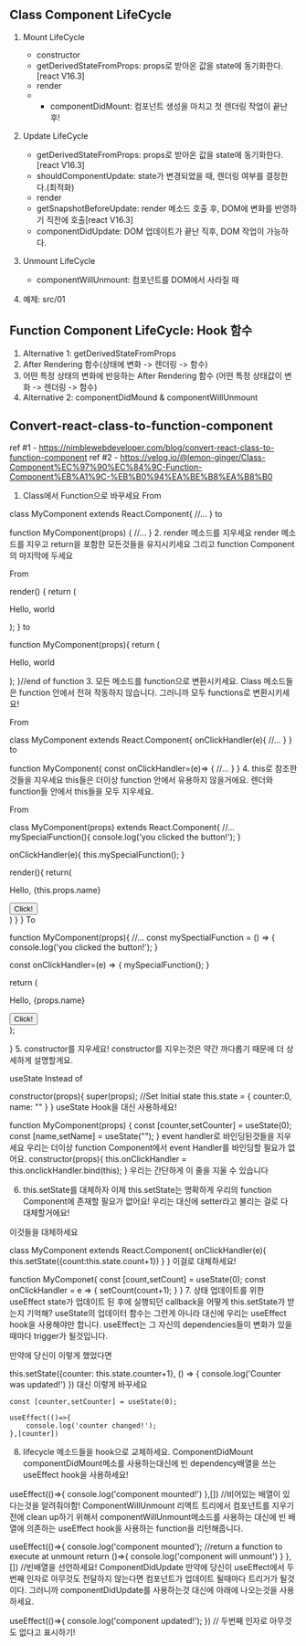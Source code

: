 ## Class Component LifeCycle
1.  Mount LifeCycle
    - constructor
    - getDerivedStateFromProps: props로 받아온 값을 state에 동기화한다.[react V16.3]
    - render
    - * componentDidMount: 컴포넌트 생성을 마치고 첫 렌더링 작업이 끝난 후!

2.  Update LifeCycle
    - getDerivedStateFromProps: props로 받아온 값을 state에 동기화한다.[react V16.3]
    - shouldComponentUpdate: state가 변경되었을 때, 렌더링 여부를 결정한다.(최적화)
    - render
    - getSnapshotBeforeUpdate: render 메소드 호출 후, DOM에 변화를 반영하기 직전에 호출[react V16.3]
    - componentDidUpdate: DOM 업데이트가 끝난 직후, DOM 작업이 가능하다.

3.  Unmount LifeCycle
    - componentWillUnmount: 컴포넌트를 DOM에서 사라질 때

4.  예제: src/01

## Function Component LifeCycle: Hook 함수
1.  Alternative 1: getDerivedStateFromProps
2.  After Rendering 함수(상태에 변화 -> 렌더링 -> 함수)
3.  어떤 특정 상태의 변화에 반응하는 After Rendering 함수 (어떤 특정 상태값이 변화 -> 렌더링 -> 함수)
4.  Alternative 2: componentDidMound & componentWillUnmount


## Convert-react-class-to-function-component
ref #1 - https://nimblewebdeveloper.com/blog/convert-react-class-to-function-component
ref #2 - https://velog.io/@lemon-ginger/Class-Component%EC%97%90%EC%84%9C-Function-Component%EB%A1%9C-%EB%B0%94%EA%BE%B8%EA%B8%B0

1. Class에서 Function으로 바꾸세요
From

class MyComponent extends React.Component{
	//...
}
to

function MyComponent(props) {
	//...
}
2. render 메소드를 지우세요
render 메소드를 지우고 return을 포함한 모든것들을 유지시키세요
그리고 function Component의 마지막에 두세요

From

render() {
	return (<p>Hello, world</p>);
}
to

function MyComponent(props){
	return (<p>Hello, world</p>);
}//end of function
3. 모든 메소드를 function으로 변환시키세요.
Class 메소드들은 function 안에서 전혀 작동하지 않습니다.
그러니까 모두 functions로 변환시키세요!

From

class MyComponent extends React.Component{
  onClickHandler(e){
  	//...
  }
}
to

function MyComponent{
	const onClickHandler=(e)=> {
    	//...
    }
}
4. this로 참조한것들을 지우세요
this들은 더이상 function 안에서 유용하지 않을거에요.
렌더와 function들 안에서 this들을 모두 지우세요.

From

class MyComponent(props) extends React.Component{
	//...
  mySpecialFunction(){
  	console.log('you clicked the button!');
  }
  
  onClickHandler(e){
  	this.mySpecialFunction();
  }
  
  render(){
  	return(
    	<div>
      		<p> Hello, {this.props.name}</p>
      		<button onClick={this.onClickHandler}> Click! </button>
      	</div>
    )
  }
}
To

function MyComponent(props){
	//...
  const mySpectialFunction = () => {
  	console.log('you clicked the button!');
  }

  const onClickHandler=(e) => {
  	mySpecialFunction();
  }
  
  return (
    	<div>
      		<p> Hello, {props.name}</p>
      		<button onClick={onClickHandler}> Click! </button>
      	</div>
  );

}
5. constructor를 지우세요!
constructor를 지우는것은 약간 까다롭기 때문에 더 상세하게 설명할게요.

useState
Instead of

constructor(props){
  super(props);
  //Set Initial state
  this.state = {
  	counter:0,
    name: ""
  }
}
useState Hook을 대신 사용하세요!

function MyComponent(props) {
	const [counter,setCounter] = useState(0);
  	const [name,setName] = useState("");
}
event handler로 바인딩된것들을 지우세요
우리는 더이상 function Component에서 event Handler를 바인딩할 필요가 없어요.
constructor(props){
	this.onClickHandler = this.onclickHandler.bind(this);
}
우리는 간단하게 이 줄을 지울 수 있습니다

6. this.setState를 대체하자
이제 this.setState는 명확하게 우리의 function Component에 존재할 필요가 없어요! 우리는 대신에 setter라고 불리는 걸로 다 대체할거에요!

이것들을 대체하세요

class MyComponent extends React.Component{
	onClickHandler(e){
    	this.setState({count:this.state.count+1})
    }
}
이걸로 대체하세요!

function MyComponet{
	const [count,setCount] = useState(0);
  	const onClickHandler = e => {
    	setCount(count+1);
    }
}
7. 상태 업데이트를 위한 useEffect
state가 업데이트 된 후에 실행되던 callback을
어떻게 this.setState가 받는지 기억해?
useState의 업데이터 함수는 그런게 아니라
대신에 우리는 useEffect hook을 사용해야만 합니다.
useEffect는 그 자신의 dependencies들이 변화가 있을때마다 trigger가 될것입니다.

만약에 당신이 이렇게 했었다면

this.setState({counter: this.state.counter+1}, () => {
  console.log('Counter was updated!')
})
대신 이렇게 바꾸세요

	const [counter,setCounter] = useState(0);
	
	useEffect(()=>{
    	console.log('counter changed!');
    },[counter])
8. lifecycle 메소드들을 hook으로 교체하세요.
ComponentDidMount
componentDidMount메소를 사용하는대신에
빈 dependency배열을 쓰는 useEffect hook을 사용하세요!

useEffect(()=>{
	console.log('component mounted!')
},[]) //비어있는 배열이 있다는것을 알려줘야함!
ComponentWillUnmount
리액트 트리에서 컴포넌트를 지우기전에 clean up하기 위해서
componentWillUnmount메소드를 사용하는 대신에
빈 배열에 의존하는 useEffect hook을 사용하는 function을 리턴해줍니다.

useEffect(()=>{
	console.log('component mounted');
  //return a function to execute at unmount
  return ()=>{
  	console.log('component will unmount')
  }
},[]) //빈배열을 선언하세요!
ComponentDidUpdate
만약에 당신이 useEffect에서 두번째 인자로 아무것도 전달하지 않는다면
컴포넌트가 업데이트 될때마다 트리거가 될것이다.
그러니까 componentDidUpdate를 사용하는것 대신에 아래에 나오는것을 사용하세요.

useEffect(()=>{
	console.log('component updated!');
}) // 두번째 인자로 아무것도 없다고 표시하기!